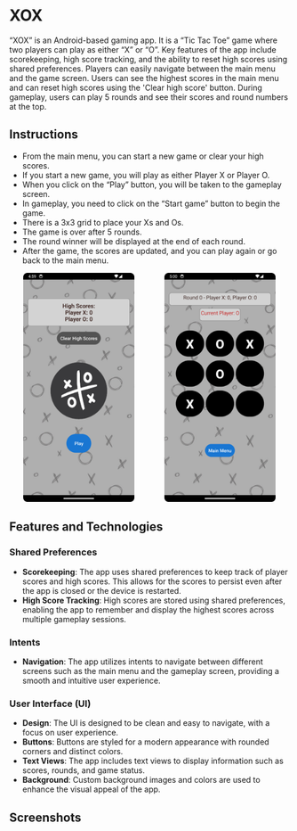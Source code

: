 # XOX

“XOX” is an Android-based gaming app. It is a “Tic Tac Toe” game where two players can play as either “X” or “O”. Key features of the app include scorekeeping, high score tracking, and the ability to reset high scores using shared preferences. Players can easily navigate between the main menu and the game screen. Users can see the highest scores in the main menu and can reset high scores using the 'Clear high score' button. During gameplay, users can play 5 rounds and see their scores and round numbers at the top.

## Instructions

- From the main menu, you can start a new game or clear your high scores.
- If you start a new game, you will play as either Player X or Player O.
- When you click on the “Play” button, you will be taken to the gameplay screen.
- In gameplay, you need to click on the “Start game” button to begin the game.
- There is a 3x3 grid to place your Xs and Os.
- The game is over after 5 rounds.
- The round winner will be displayed at the end of each round.
- After the game, the scores are updated, and you can play again or go back to the main menu.

<div style="text-align: center;">
    <img src="assets/main.png" width="200" style="margin-right: 50px;" />
    <img src="assets/game.png" width="200" />
</div>


## Features and Technologies

### Shared Preferences

- **Scorekeeping**: The app uses shared preferences to keep track of player scores and high scores. This allows for the scores to persist even after the app is closed or the device is restarted.
- **High Score Tracking**: High scores are stored using shared preferences, enabling the app to remember and display the highest scores across multiple gameplay sessions.

### Intents

- **Navigation**: The app utilizes intents to navigate between different screens such as the main menu and the gameplay screen, providing a smooth and intuitive user experience.

### User Interface (UI)

- **Design**: The UI is designed to be clean and easy to navigate, with a focus on user experience.
- **Buttons**: Buttons are styled for a modern appearance with rounded corners and distinct colors.
- **Text Views**: The app includes text views to display information such as scores, rounds, and game status.
- **Background**: Custom background images and colors are used to enhance the visual appeal of the app.

## Screenshots


